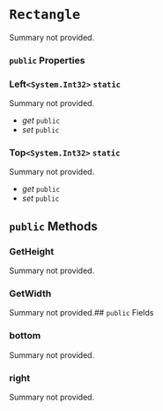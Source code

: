 # `Rectangle`

Summary not provided.

### `public` Properties

### Left`<System.Int32>` `static`

Summary not provided.

- *get* `public`
- *set* `public`

### Top`<System.Int32>` `static`

Summary not provided.

- *get* `public`
- *set* `public`

## `public` Methods

### GetHeight

Summary not provided.

### GetWidth

Summary not provided.## `public` Fields

### bottom

Summary not provided.

### right

Summary not provided.